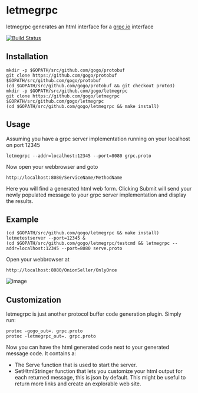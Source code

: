 # letmegrpc

letmegrpc generates an html interface for a [grpc.io](http://www.grpc.io/) interface

[![Build Status](https://drone.io/github.com/gogo/letmegrpc/status.png)](https://drone.io/github.com/gogo/letmegrpc/latest)

## Installation

    mkdir -p $GOPATH/src/github.com/gogo/protobuf
    git clone https://github.com/gogo/protobuf $GOPATH/src/github.com/gogo/protobuf
    (cd $GOPATH/src/github.com/gogo/protobuf && git checkout proto3)
    mkdir -p $GOPATH/src/github.com/gogo/letmegrpc
    git clone https://github.com/gogo/letmegrpc $GOPATH/src/github.com/gogo/letmegrpc
    (cd $GOPATH/src/github.com/gogo/letmegrpc && make install)

## Usage

Assuming you have a grpc server implementation running on your localhost on port 12345

    letmegrpc --addr=localhost:12345 --port=8080 grpc.proto

Now open your webbrowser and goto

    http://localhost:8080/ServiceName/MethodName

Here you will find a generated html web form.
Clicking Submit will send your newly populated message to your grpc server implementation and display the results.

## Example

    (cd $GOPATH/src/github.com/gogo/letmegrpc && make install)
    letmetestserver --port=12345 &
    (cd $GOPATH/src/github.com/gogo/letmegrpc/testcmd && letmegrpc --addr=localhost:12345 --port=8080 serve.proto

Open your webbrowser at

    http://localhost:8080/OnionSeller/OnlyOnce

![image](https://github.com/gogo/letmegrpc/blob/master/allo.png "Allo Allo")

## Customization

letmegrpc is just another protocol buffer code generation plugin.
Simply run:

    protoc -gogo_out=. grpc.proto
    protoc -letmegrpc_out=. grpc.proto

Now you can have the html generated code next to your generated message code.
It contains a:
  - The Serve function that is used to start the server.
  - SetHtmlStringer function that lets you customize your html output for each returned message, this is json by default.  This might be useful to return more links and create an explorable web site.


